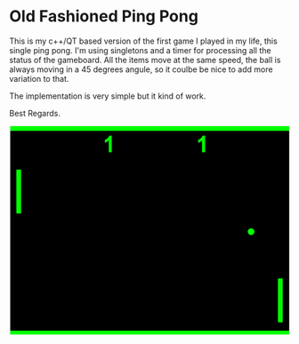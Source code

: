 # Old Fashioned Ping Pong
This is my c++/QT based version of the first game I played in my life, this single ping pong. I'm using singletons and a timer for processing all the status of the gameboard. All the items move at the same speed, the ball is always moving in a 45 degrees angule, so it coulbe be nice to add more variation to that.

The implementation is very simple but it kind of work.

Best Regards.

![alt text](https://github.com/miguel-mota-gonzalez/OldFashionedPingPong/blob/main/2021_05_07_13_32_25_Window.png)

